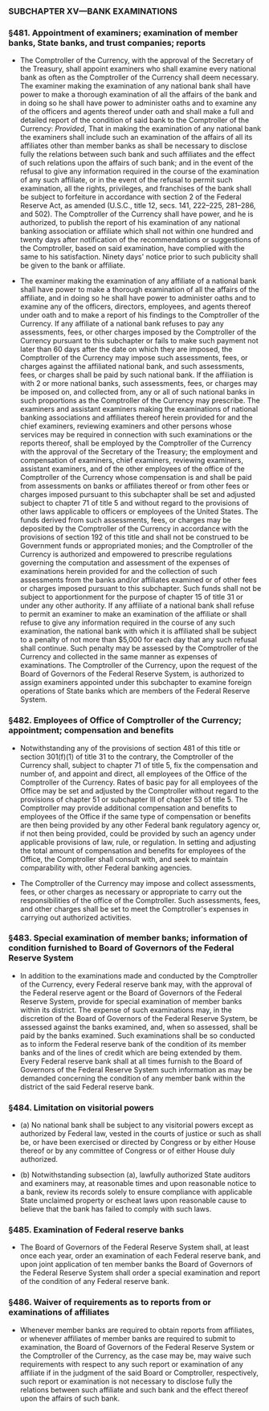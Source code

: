 ### SUBCHAPTER XV—BANK EXAMINATIONS

### §481. Appointment of examiners; examination of member banks, State banks, and trust companies; reports
* The Comptroller of the Currency, with the approval of the Secretary of the Treasury, shall appoint examiners who shall examine every national bank as often as the Comptroller of the Currency shall deem necessary. The examiner making the examination of any national bank shall have power to make a thorough examination of all the affairs of the bank and in doing so he shall have power to administer oaths and to examine any of the officers and agents thereof under oath and shall make a full and detailed report of the condition of said bank to the Comptroller of the Currency: _Provided_, That in making the examination of any national bank the examiners shall include such an examination of the affairs of all its affiliates other than member banks as shall be necessary to disclose fully the relations between such bank and such affiliates and the effect of such relations upon the affairs of such bank; and in the event of the refusal to give any information required in the course of the examination of any such affiliate, or in the event of the refusal to permit such examination, all the rights, privileges, and franchises of the bank shall be subject to forfeiture in accordance with section 2 of the Federal Reserve Act, as amended (U.S.C., title 12, secs. 141, 222–225, 281–286, and 502). The Comptroller of the Currency shall have power, and he is authorized, to publish the report of his examination of any national banking association or affiliate which shall not within one hundred and twenty days after notification of the recommendations or suggestions of the Comptroller, based on said examination, have complied with the same to his satisfaction. Ninety days' notice prior to such publicity shall be given to the bank or affiliate.

* The examiner making the examination of any affiliate of a national bank shall have power to make a thorough examination of all the affairs of the affiliate, and in doing so he shall have power to administer oaths and to examine any of the officers, directors, employees, and agents thereof under oath and to make a report of his findings to the Comptroller of the Currency. If any affiliate of a national bank refuses to pay any assessments, fees, or other charges imposed by the Comptroller of the Currency pursuant to this subchapter or fails to make such payment not later than 60 days after the date on which they are imposed, the Comptroller of the Currency may impose such assessments, fees, or charges against the affiliated national bank, and such assessments, fees, or charges shall be paid by such national bank. If the affiliation is with 2 or more national banks, such assessments, fees, or charges may be imposed on, and collected from, any or all of such national banks in such proportions as the Comptroller of the Currency may prescribe. The examiners and assistant examiners making the examinations of national banking associations and affiliates thereof herein provided for and the chief examiners, reviewing examiners and other persons whose services may be required in connection with such examinations or the reports thereof, shall be employed by the Comptroller of the Currency with the approval of the Secretary of the Treasury; the employment and compensation of examiners, chief examiners, reviewing examiners, assistant examiners, and of the other employees of the office of the Comptroller of the Currency whose compensation is and shall be paid from assessments on banks or affiliates thereof or from other fees or charges imposed pursuant to this subchapter shall be set and adjusted subject to chapter 71 of title 5 and without regard to the provisions of other laws applicable to officers or employees of the United States. The funds derived from such assessments, fees, or charges may be deposited by the Comptroller of the Currency in accordance with the provisions of section 192 of this title and shall not be construed to be Government funds or appropriated monies; and the Comptroller of the Currency is authorized and empowered to prescribe regulations governing the computation and assessment of the expenses of examinations herein provided for and the collection of such assessments from the banks and/or affiliates examined or of other fees or charges imposed pursuant to this subchapter. Such funds shall not be subject to apportionment for the purpose of chapter 15 of title 31 or under any other authority. If any affiliate of a national bank shall refuse to permit an examiner to make an examination of the affiliate or shall refuse to give any information required in the course of any such examination, the national bank with which it is affiliated shall be subject to a penalty of not more than $5,000 for each day that any such refusal shall continue. Such penalty may be assessed by the Comptroller of the Currency and collected in the same manner as expenses of examinations. The Comptroller of the Currency, upon the request of the Board of Governors of the Federal Reserve System, is authorized to assign examiners appointed under this subchapter to examine foreign operations of State banks which are members of the Federal Reserve System.

### §482. Employees of Office of Comptroller of the Currency; appointment; compensation and benefits
* Notwithstanding any of the provisions of section 481 of this title or section 301(f)(1) of title 31 to the contrary, the Comptroller of the Currency shall, subject to chapter 71 of title 5, fix the compensation and number of, and appoint and direct, all employees of the Office of the Comptroller of the Currency. Rates of basic pay for all employees of the Office may be set and adjusted by the Comptroller without regard to the provisions of chapter 51 or subchapter III of chapter 53 of title 5. The Comptroller may provide additional compensation and benefits to employees of the Office if the same type of compensation or benefits are then being provided by any other Federal bank regulatory agency or, if not then being provided, could be provided by such an agency under applicable provisions of law, rule, or regulation. In setting and adjusting the total amount of compensation and benefits for employees of the Office, the Comptroller shall consult with, and seek to maintain comparability with, other Federal banking agencies.

* The Comptroller of the Currency may impose and collect assessments, fees, or other charges as necessary or appropriate to carry out the responsibilities of the office of the Comptroller. Such assessments, fees, and other charges shall be set to meet the Comptroller's expenses in carrying out authorized activities.

### §483. Special examination of member banks; information of condition furnished to Board of Governors of the Federal Reserve System
* In addition to the examinations made and conducted by the Comptroller of the Currency, every Federal reserve bank may, with the approval of the Federal reserve agent or the Board of Governors of the Federal Reserve System, provide for special examination of member banks within its district. The expense of such examinations may, in the discretion of the Board of Governors of the Federal Reserve System, be assessed against the banks examined, and, when so assessed, shall be paid by the banks examined. Such examinations shall be so conducted as to inform the Federal reserve bank of the condition of its member banks and of the lines of credit which are being extended by them. Every Federal reserve bank shall at all times furnish to the Board of Governors of the Federal Reserve System such information as may be demanded concerning the condition of any member bank within the district of the said Federal reserve bank.

### §484. Limitation on visitorial powers
* (a) No national bank shall be subject to any visitorial powers except as authorized by Federal law, vested in the courts of justice or such as shall be, or have been exercised or directed by Congress or by either House thereof or by any committee of Congress or of either House duly authorized.

* (b) Notwithstanding subsection (a), lawfully authorized State auditors and examiners may, at reasonable times and upon reasonable notice to a bank, review its records solely to ensure compliance with applicable State unclaimed property or escheat laws upon reasonable cause to believe that the bank has failed to comply with such laws.

### §485. Examination of Federal reserve banks
* The Board of Governors of the Federal Reserve System shall, at least once each year, order an examination of each Federal reserve bank, and upon joint application of ten member banks the Board of Governors of the Federal Reserve System shall order a special examination and report of the condition of any Federal reserve bank.

### §486. Waiver of requirements as to reports from or examinations of affiliates
* Whenever member banks are required to obtain reports from affiliates, or whenever affiliates of member banks are required to submit to examination, the Board of Governors of the Federal Reserve System or the Comptroller of the Currency, as the case may be, may waive such requirements with respect to any such report or examination of any affiliate if in the judgment of the said Board or Comptroller, respectively, such report or examination is not necessary to disclose fully the relations between such affiliate and such bank and the effect thereof upon the affairs of such bank.